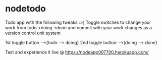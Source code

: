 # nodetodo
Todo app with the following tweaks :>)
Toggle switches to change your work from todo->doing->done
and commit with your work changes as a version control unit system

1st toggle button -->{todo --> doing}
2nd toggle button -->{doing --> done}

Test and experience it live @
https://nodeapp007700.herokuapp.com/
